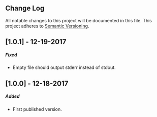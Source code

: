 ## Change Log
All notable changes to this project will be documented in this file.
This project adheres to [Semantic Versioning](http://semver.org/).


[1.0.1] - 12-19-2017
---------------------
##### Fixed
- Empty file should output stderr instead of stdout.


[1.0.0] - 12-18-2017
---------------------
##### Added
- First published version. 
